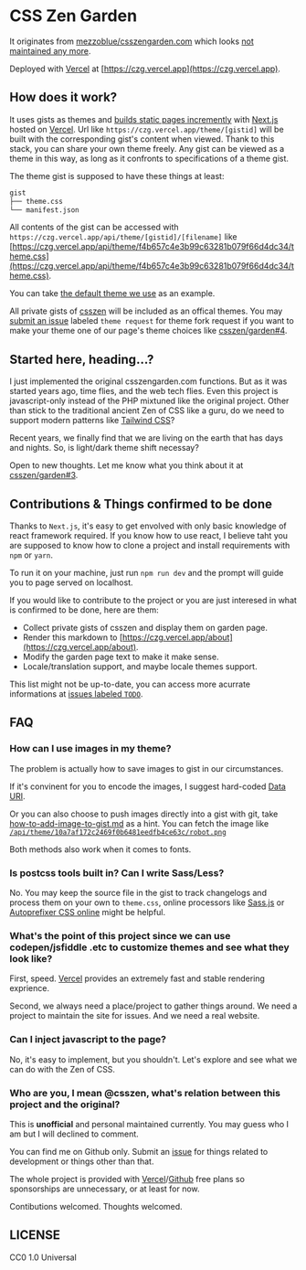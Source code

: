 # CSS Zen Garden

It originates from [mezzoblue/csszengarden.com](https://github.com/mezzoblue/csszengarden.com) which looks [not maintained any more](https://github.com/mezzoblue/csszengarden.com/issues/114).

Deployed with [Vercel](https://vercel.com/) at [https://czg.vercel.app](https://czg.vercel.app).

## How does it work?

It uses gists as themes and [builds static pages incremently](https://nextjs.org/docs/basic-features/data-fetching#incremental-static-regeneration) with [Next.js](https://nextjs.org/) hosted on [Vercel](https://vercel.com/). Url like `https://czg.vercel.app/theme/[gistid]` will be built with the corresponding gist's content when viewed. Thank to this stack, you can share your own theme freely. Any gist can be viewed as a theme in this way, as long as it confronts to specifications of a theme gist.

The theme gist is supposed to have these things at least:

```bash
gist
├── theme.css
└── manifest.json
```

All contents of the gist can be accessed with `https://czg.vercel.app/api/theme/[gistid]/[filename]` like [https://czg.vercel.app/api/theme/f4b657c4e3b99c63281b079f66d4dc34/theme.css](https://czg.vercel.app/api/theme/f4b657c4e3b99c63281b079f66d4dc34/theme.css).

You can take [the default theme we use](https://gist.github.com/csszen/f4b657c4e3b99c63281b079f66d4dc34) as an example.

All private gists of [csszen](https://gist.github.com/csszen) will be included as an offical themes. You may [submit an issue](https://github.com/csszen/garden/issues/new) labeled `theme request` for theme fork request if you want to make your theme one of our page's theme choices like [csszen/garden#4](https://github.com/csszen/garden/issues/4).

## Started here, heading...?

I just implemented the original csszengarden.com functions. But as it was started years ago, time flies, and the web tech flies. Even this project is javascript-only instead of the PHP mixtuned like the original project. Other than stick to the traditional ancient Zen of CSS like a guru, do we need to support modern patterns like [Tailwind CSS](https://tailwindcss.com/)?

Recent years, we finally find that we are living on the earth that has days and nights. So, is light/dark theme shift necessay?

Open to new thoughts. Let me know what you think about it at [csszen/garden#3](https://github.com/csszen/garden/issues/3).

## Contributions & Things confirmed to be done

Thanks to `Next.js`, it's easy to get envolved with only basic knowledge of react framework required. If you know how to use react, I believe taht you are supposed to know how to clone a project and install requirements with `npm` or `yarn`.

To run it on your machine, just run `npm run dev` and the prompt will guide you to page served on localhost.

If you would like to contribute to the project or you are just interesed in what is confirmed to be done, here are them:

- Collect private gists of csszen and display them on garden page.
- Render this markdown to [https://czg.vercel.app/about](https://czg.vercel.app/about).
- Modify the garden page text to make it make sense.
- Locale/translation support, and maybe locale themes support.

This list might not be up-to-date, you can access more acurrate informations at [issues labeled `TODO`](https://github.com/csszen/garden/issues?q=is%3Aopen+is%3Aissue+label%3ATODO).

## FAQ

### How can I use images in my theme?

The problem is actually how to save images to gist in our circumstances.

If it's convinent for you to encode the images, I suggest hard-coded [Data URI](https://developer.mozilla.org/en-US/docs/Web/HTTP/Basics_of_HTTP/Data_URIs).

Or you can also choose to push images directly into a gist with git, take [how-to-add-image-to-gist.md](https://gist.github.com/csszen/158006258c922e2f2b8d6ee78014a33b) as a hint. You can fetch the image like [`/api/theme/10a7af172c2469f0b6481eedfb4ce63c/robot.png`](https://czg.vercel.app/api/theme/10a7af172c2469f0b6481eedfb4ce63c/robot.png)

Both methods also work when it comes to fonts.

### Is postcss tools built in? Can I write Sass/Less?

No. You may keep the source file in the gist to track changelogs and process them on your own to `theme.css`, online processors like [Sass.js](http://sass.js.org/) or [Autoprefixer CSS online](https://autoprefixer.github.io/?) might be helpful.

### What's the point of this project since we can use codepen/jsfiddle .etc to customize themes and see what they look like?

First, speed. [Vercel](https://vercel.com/) provides an extremely fast and stable rendering exprience.

Second, we always need a place/project to gather things around. We need a project to maintain the site for issues. And we need a real website.

### Can I inject javascript to the page?

No, it's easy to implement, but you shouldn't. Let's explore and see what we can do with the Zen of CSS.

### Who are you, I mean @csszen, what's relation between this project and the original?

This is **unofficial** and personal maintained currently. You may guess who I am but I will declined to comment.

You can find me on Github only. Submit an [issue](https://github.com/csszen/garden/issues) for things related to development or things other than that.

The whole project is provided with [Vercel](https://vercel.com/)/[Github](https://github.com) free plans so sponsorships are unnecessary, or at least for now.

Contibutions welcomed. Thoughts welcomed.

## LICENSE

CC0 1.0 Universal
